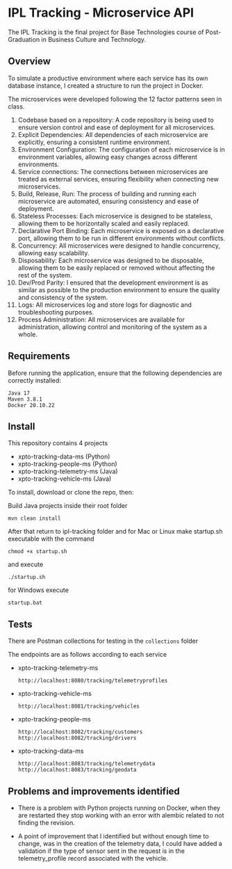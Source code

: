 # IPL Tracking - Microservice API

The IPL Tracking is the final project for Base Technologies course of Post-Graduation in Business Culture and Technology.

## Overview

To simulate a productive environment where each service has its own database instance, I created a structure to run the project in Docker.

The microservices were developed following the 12 factor patterns seen in class.

1. Codebase based on a repository: A code repository is being used to ensure version control and ease of deployment for all microservices.
2. Explicit Dependencies: All dependencies of each microservice are explicitly, ensuring a consistent runtime environment.
3. Environment Configuration: The configuration of each microservice is in environment variables, allowing easy changes across different environments.
4. Service connections: The connections between microservices are treated as external services, ensuring flexibility when connecting new microservices.
5. Build, Release, Run: The process of building and running each microservice are automated, ensuring consistency and ease of deployment.
6. Stateless Processes: Each microservice is designed to be stateless, allowing them to be horizontally scaled and easily replaced.
7. Declarative Port Binding: Each microservice is exposed on a declarative port, allowing them to be run in different environments without conflicts.
8. Concurrency: All microservices were designed to handle concurrency, allowing easy scalability.
9. Disposability: Each microservice was designed to be disposable, allowing them to be easily replaced or removed without affecting the rest of the system.
10. Dev/Prod Parity: I ensured that the development environment is as similar as possible to the production environment to ensure the quality and consistency of the system.
11. Logs: All microservices log and store logs for diagnostic and troubleshooting purposes.
12. Process Administration: All microservices are available for administration, allowing control and monitoring of the system as a whole.

## Requirements

Before running the application, ensure that the following dependencies are correctly installed:

```
Java 17
Maven 3.8.1
Docker 20.10.22
```

## Install

This repository contains 4 projects
- xpto-tracking-data-ms (Python)
- xpto-tracking-people-ms (Python)
- xpto-tracking-telemetry-ms (Java)
- xpto-tracking-vehicle-ms (Java)

To install, download or clone the repo, then:

Build Java projects inside their root folder

```
mvn clean install
```

After that return to ipl-tracking folder and for Mac or Linux make startup.sh executable with the command 

```
chmod +x startup.sh
```

and execute 

```
./startup.sh
```

for Windows execute

```
startup.bat
```

## Tests

There are Postman collections for testing in the `collections` folder

The endpoints are as follows according to each service

- xpto-tracking-telemetry-ms
  ```
  http://localhost:8080/tracking/telemetryprofiles
  ```
  
- xpto-tracking-vehicle-ms
  ```
  http://localhost:8081/tracking/vehicles
  ```
  
- xpto-tracking-people-ms
  ```
  http://localhost:8082/tracking/customers
  http://localhost:8082/tracking/drivers
  ```
  
- xpto-tracking-data-ms 
  ```
  http://localhost:8083/tracking/telemetrydata
  http://localhost:8083/tracking/geodata
  ```

## Problems and improvements identified

- There is a problem with Python projects running on Docker, when they are restarted they stop working with an error with alembic related to not finding the revision.

- A point of improvement that I identified but without enough time to change, was in the creation of the telemetry data, I could have added a validation if the type of sensor sent in the request is in the telemetry_profile record associated with the vehicle. 


